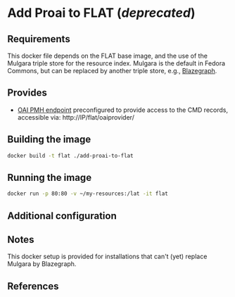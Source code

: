 Add Proai to FLAT (*deprecated*)
================================

## Requirements ##
This docker file depends on the FLAT base image, and the use of the Mulgara triple store for the resource index. Mulgara is the default in Fedora Commons, but can be replaced by another triple store, e.g., [Blazegraph](../add-blazegraph-to-flat/).

## Provides ##
 * [OAI PMH endpoint](https://www.openarchives.org/pmh/) preconfigured to provide access to the CMD records, accessible via: http://IP/flat/oaiprovider/

## Building the image ##
```sh
docker build -t flat ./add-proai-to-flat
```

## Running the image ##
```sh
docker run -p 80:80 -v ~/my-resources:/lat -it flat
```

## Additional configuration ##

## Notes ##

This docker setup is provided for installations that can't (yet) replace Mulgara by Blazegraph.

## References ##
